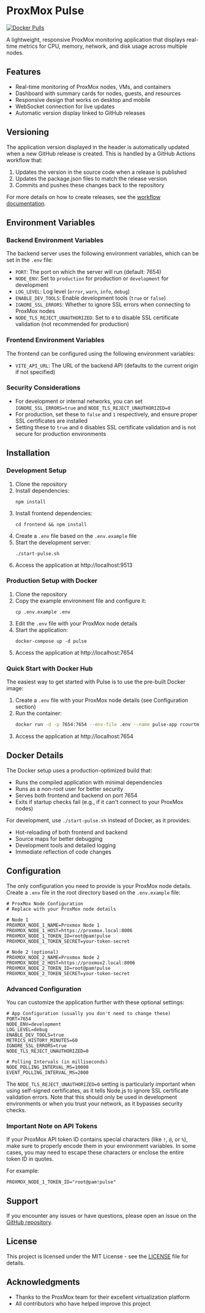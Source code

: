 # ProxMox Pulse

[![Docker Pulls](https://img.shields.io/docker/pulls/rcourtman/pulse.svg)](https://hub.docker.com/r/rcourtman/pulse)

A lightweight, responsive ProxMox monitoring application that displays real-time metrics for CPU, memory, network, and disk usage across multiple nodes.

## Features

- Real-time monitoring of ProxMox nodes, VMs, and containers
- Dashboard with summary cards for nodes, guests, and resources
- Responsive design that works on desktop and mobile
- WebSocket connection for live updates
- Automatic version display linked to GitHub releases

## Versioning

The application version displayed in the header is automatically updated when a new GitHub release is created. This is handled by a GitHub Actions workflow that:

1. Updates the version in the source code when a release is published
2. Updates the package.json files to match the release version
3. Commits and pushes these changes back to the repository

For more details on how to create releases, see the [workflow documentation](.github/workflows/README.md).

## Environment Variables

### Backend Environment Variables

The backend server uses the following environment variables, which can be set in the `.env` file:

- `PORT`: The port on which the server will run (default: 7654)
- `NODE_ENV`: Set to `production` for production or `development` for development
- `LOG_LEVEL`: Log level (`error`, `warn`, `info`, `debug`)
- `ENABLE_DEV_TOOLS`: Enable development tools (`true` or `false`)
- `IGNORE_SSL_ERRORS`: Whether to ignore SSL errors when connecting to ProxMox nodes
- `NODE_TLS_REJECT_UNAUTHORIZED`: Set to `0` to disable SSL certificate validation (not recommended for production)

### Frontend Environment Variables

The frontend can be configured using the following environment variables:

- `VITE_API_URL`: The URL of the backend API (defaults to the current origin if not specified)

### Security Considerations

- For development or internal networks, you can set `IGNORE_SSL_ERRORS=true` and `NODE_TLS_REJECT_UNAUTHORIZED=0`
- For production, set these to `false` and `1` respectively, and ensure proper SSL certificates are installed
- Setting these to `true` and `0` disables SSL certificate validation and is not secure for production environments

## Installation

### Development Setup

1. Clone the repository
2. Install dependencies:
   ```
   npm install
   ```
3. Install frontend dependencies:
   ```
   cd frontend && npm install
   ```
4. Create a `.env` file based on the `.env.example` file
5. Start the development server:
   ```
   ./start-pulse.sh
   ```
6. Access the application at http://localhost:9513

### Production Setup with Docker

1. Clone the repository
2. Copy the example environment file and configure it:
   ```
   cp .env.example .env
   ```
3. Edit the `.env` file with your ProxMox node details
4. Start the application:
   ```
   docker-compose up -d pulse
   ```
5. Access the application at http://localhost:7654

### Quick Start with Docker Hub

The easiest way to get started with Pulse is to use the pre-built Docker image:

1. Create a `.env` file with your ProxMox node details (see Configuration section)
2. Run the container:
   ```bash
   docker run -d -p 7654:7654 --env-file .env --name pulse-app rcourtman/pulse:latest
   ```
3. Access the application at http://localhost:7654

## Docker Details

The Docker setup uses a production-optimized build that:
- Runs the compiled application with minimal dependencies
- Runs as a non-root user for better security
- Serves both frontend and backend on port 7654
- Exits if startup checks fail (e.g., if it can't connect to your ProxMox nodes)

For development, use `./start-pulse.sh` instead of Docker, as it provides:
- Hot-reloading of both frontend and backend
- Source maps for better debugging
- Development tools and detailed logging
- Immediate reflection of code changes

## Configuration

The only configuration you need to provide is your ProxMox node details. Create a `.env` file in the root directory based on the `.env.example` file:

```
# ProxMox Node Configuration
# Replace with your ProxMox node details

# Node 1
PROXMOX_NODE_1_NAME=Proxmox Node 1
PROXMOX_NODE_1_HOST=https://proxmox.local:8006
PROXMOX_NODE_1_TOKEN_ID=root@pam!pulse
PROXMOX_NODE_1_TOKEN_SECRET=your-token-secret

# Node 2 (optional)
PROXMOX_NODE_2_NAME=Proxmox Node 2
PROXMOX_NODE_2_HOST=https://proxmox2.local:8006
PROXMOX_NODE_2_TOKEN_ID=root@pam!pulse
PROXMOX_NODE_2_TOKEN_SECRET=your-token-secret
```

### Advanced Configuration

You can customize the application further with these optional settings:

```
# App Configuration (usually you don't need to change these)
PORT=7654
NODE_ENV=development
LOG_LEVEL=debug
ENABLE_DEV_TOOLS=true
METRICS_HISTORY_MINUTES=60
IGNORE_SSL_ERRORS=true
NODE_TLS_REJECT_UNAUTHORIZED=0

# Polling Intervals (in milliseconds)
NODE_POLLING_INTERVAL_MS=10000
EVENT_POLLING_INTERVAL_MS=2000
```

The `NODE_TLS_REJECT_UNAUTHORIZED=0` setting is particularly important when using self-signed certificates, as it tells Node.js to ignore SSL certificate validation errors. Note that this should only be used in development environments or when you trust your network, as it bypasses security checks.

### Important Note on API Tokens

If your ProxMox API token ID contains special characters (like `!`, `@`, or `%`), make sure to properly encode them in your environment variables. In some cases, you may need to escape these characters or enclose the entire token ID in quotes.

For example:
```
PROXMOX_NODE_1_TOKEN_ID="root@pam!pulse"
```

## Support

If you encounter any issues or have questions, please open an issue on the [GitHub repository](https://github.com/rcourtman/pulse/issues).

## License

This project is licensed under the MIT License - see the [LICENSE](LICENSE) file for details.

## Acknowledgments

- Thanks to the ProxMox team for their excellent virtualization platform
- All contributors who have helped improve this project